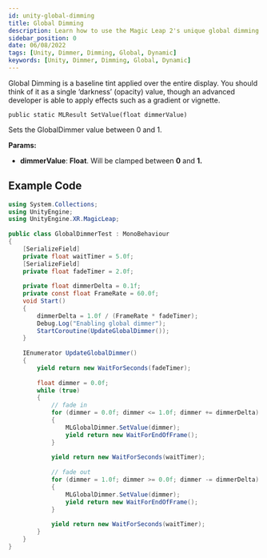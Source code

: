 ```yaml
---
id: unity-global-dimming
title: Global Dimming
description: Learn how to use the Magic Leap 2's unique global dimming technology. 
sidebar_position: 0
date: 06/08/2022
tags: [Unity, Dimmer, Dimming, Global, Dynamic]
keywords: [Unity, Dimmer, Dimming, Global, Dynamic]
---
```


Global Dimming is a baseline tint applied over the entire display. You should think of it as a single ‘darkness’ (opacity) value, though an advanced developer is able to apply effects such as a gradient or vignette.

 `public static MLResult SetValue(float dimmerValue)`

Sets the GlobalDimmer value between 0 and 1.

**Params:**

- **dimmerValue**: **Float**. Will be clamped between **0** and **1.**

## Example Code

```csharp showLineNumbers
using System.Collections;
using UnityEngine;
using UnityEngine.XR.MagicLeap;
 
public class GlobalDimmerTest : MonoBehaviour
{
    [SerializeField]
    private float waitTimer = 5.0f;
    [SerializeField]
    private float fadeTimer = 2.0f;
 
    private float dimmerDelta = 0.1f;
    private const float FrameRate = 60.0f;
    void Start()
    {
        dimmerDelta = 1.0f / (FrameRate * fadeTimer);
        Debug.Log("Enabling global dimmer");
        StartCoroutine(UpdateGlobalDimmer());
    }
 
    IEnumerator UpdateGlobalDimmer()
    {
        yield return new WaitForSeconds(fadeTimer);
 
        float dimmer = 0.0f;
        while (true)
        {
            // fade in
            for (dimmer = 0.0f; dimmer <= 1.0f; dimmer += dimmerDelta)
            {
                MLGlobalDimmer.SetValue(dimmer);
                yield return new WaitForEndOfFrame();
            }
 
            yield return new WaitForSeconds(waitTimer);
 
            // fade out
            for (dimmer = 1.0f; dimmer >= 0.0f; dimmer -= dimmerDelta)
            {
                MLGlobalDimmer.SetValue(dimmer);
                yield return new WaitForEndOfFrame();
            }
 
            yield return new WaitForSeconds(waitTimer);
        }
    }
}
```
